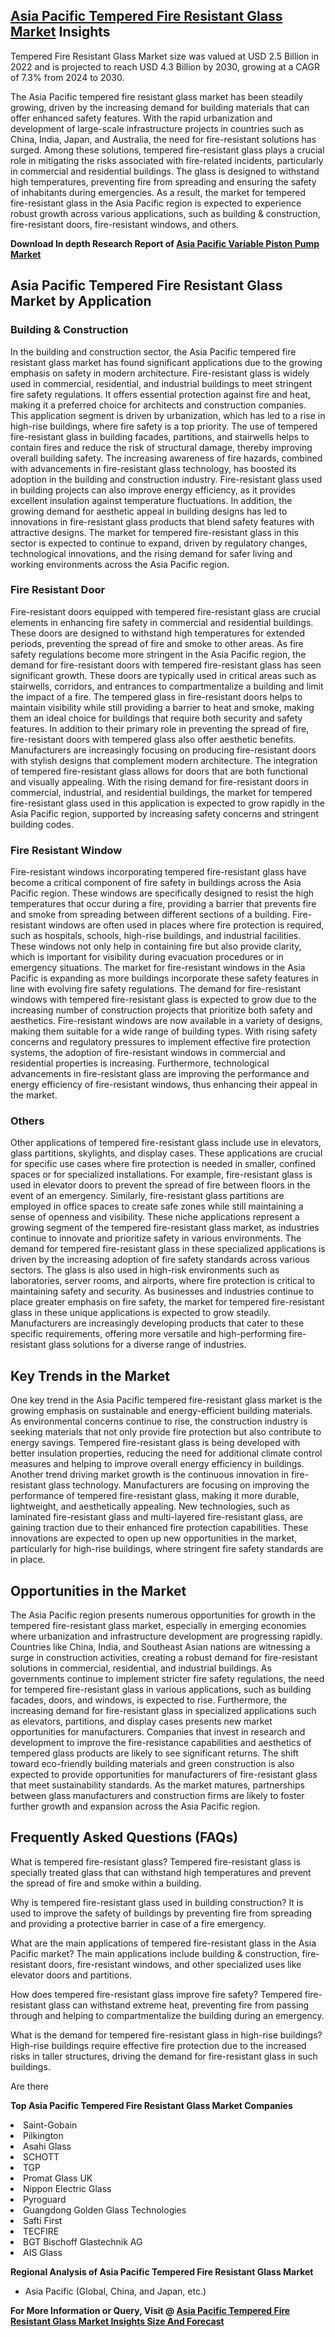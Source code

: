 <h2><a href="https://www.verifiedmarketreports.com/download-sample/?rid=263284&amp;utm_source=Github-Feb&amp;utm_medium=219" target="_blank">Asia Pacific Tempered Fire Resistant Glass Market</a> Insights</h2><p>Tempered Fire Resistant Glass Market size was valued at USD 2.5 Billion in 2022 and is projected to reach USD 4.3 Billion by 2030, growing at a CAGR of 7.3% from 2024 to 2030.</p><p><p>The Asia Pacific tempered fire resistant glass market has been steadily growing, driven by the increasing demand for building materials that can offer enhanced safety features. With the rapid urbanization and development of large-scale infrastructure projects in countries such as China, India, Japan, and Australia, the need for fire-resistant solutions has surged. Among these solutions, tempered fire-resistant glass plays a crucial role in mitigating the risks associated with fire-related incidents, particularly in commercial and residential buildings. The glass is designed to withstand high temperatures, preventing fire from spreading and ensuring the safety of inhabitants during emergencies. As a result, the market for tempered fire-resistant glass in the Asia Pacific region is expected to experience robust growth across various applications, such as building & construction, fire-resistant doors, fire-resistant windows, and others. <p><strong>Download In depth Research Report of <a href="https://www.verifiedmarketreports.com/download-sample/?rid=236118&amp;utm_source=Pulse-Dec&amp;utm_medium=219" target="_blank">Asia Pacific Variable Piston Pump Market</a></strong></p></p> <h2>Asia Pacific Tempered Fire Resistant Glass Market by Application</h2> <h3>Building & Construction</h3> <p>In the building and construction sector, the Asia Pacific tempered fire resistant glass market has found significant applications due to the growing emphasis on safety in modern architecture. Fire-resistant glass is widely used in commercial, residential, and industrial buildings to meet stringent fire safety regulations. It offers essential protection against fire and heat, making it a preferred choice for architects and construction companies. This application segment is driven by urbanization, which has led to a rise in high-rise buildings, where fire safety is a top priority. The use of tempered fire-resistant glass in building facades, partitions, and stairwells helps to contain fires and reduce the risk of structural damage, thereby improving overall building safety. The increasing awareness of fire hazards, combined with advancements in fire-resistant glass technology, has boosted its adoption in the building and construction industry. Fire-resistant glass used in building projects can also improve energy efficiency, as it provides excellent insulation against temperature fluctuations. In addition, the growing demand for aesthetic appeal in building designs has led to innovations in fire-resistant glass products that blend safety features with attractive designs. The market for tempered fire-resistant glass in this sector is expected to continue to expand, driven by regulatory changes, technological innovations, and the rising demand for safer living and working environments across the Asia Pacific region. <h3>Fire Resistant Door</h3> <p>Fire-resistant doors equipped with tempered fire-resistant glass are crucial elements in enhancing fire safety in commercial and residential buildings. These doors are designed to withstand high temperatures for extended periods, preventing the spread of fire and smoke to other areas. As fire safety regulations become more stringent in the Asia Pacific region, the demand for fire-resistant doors with tempered fire-resistant glass has seen significant growth. These doors are typically used in critical areas such as stairwells, corridors, and entrances to compartmentalize a building and limit the impact of a fire. The tempered glass in fire-resistant doors helps to maintain visibility while still providing a barrier to heat and smoke, making them an ideal choice for buildings that require both security and safety features. In addition to their primary role in preventing the spread of fire, fire-resistant doors with tempered glass also offer aesthetic benefits. Manufacturers are increasingly focusing on producing fire-resistant doors with stylish designs that complement modern architecture. The integration of tempered fire-resistant glass allows for doors that are both functional and visually appealing. With the rising demand for fire-resistant doors in commercial, industrial, and residential buildings, the market for tempered fire-resistant glass used in this application is expected to grow rapidly in the Asia Pacific region, supported by increasing safety concerns and stringent building codes. <h3>Fire Resistant Window</h3> <p>Fire-resistant windows incorporating tempered fire-resistant glass have become a critical component of fire safety in buildings across the Asia Pacific region. These windows are specifically designed to resist the high temperatures that occur during a fire, providing a barrier that prevents fire and smoke from spreading between different sections of a building. Fire-resistant windows are often used in places where fire protection is required, such as hospitals, schools, high-rise buildings, and industrial facilities. These windows not only help in containing fire but also provide clarity, which is important for visibility during evacuation procedures or in emergency situations. The market for fire-resistant windows in the Asia Pacific is expanding as more buildings incorporate these safety features in line with evolving fire safety regulations. The demand for fire-resistant windows with tempered fire-resistant glass is expected to grow due to the increasing number of construction projects that prioritize both safety and aesthetics. Fire-resistant windows are now available in a variety of designs, making them suitable for a wide range of building types. With rising safety concerns and regulatory pressures to implement effective fire protection systems, the adoption of fire-resistant windows in commercial and residential properties is increasing. Furthermore, technological advancements in fire-resistant glass are improving the performance and energy efficiency of fire-resistant windows, thus enhancing their appeal in the market. <h3>Others</h3> <p>Other applications of tempered fire-resistant glass include use in elevators, glass partitions, skylights, and display cases. These applications are crucial for specific use cases where fire protection is needed in smaller, confined spaces or for specialized installations. For example, fire-resistant glass is used in elevator doors to prevent the spread of fire between floors in the event of an emergency. Similarly, fire-resistant glass partitions are employed in office spaces to create safe zones while still maintaining a sense of openness and visibility. These niche applications represent a growing segment of the tempered fire-resistant glass market, as industries continue to innovate and prioritize safety in various environments. The demand for tempered fire-resistant glass in these specialized applications is driven by the increasing adoption of fire safety standards across various sectors. The glass is also used in high-risk environments such as laboratories, server rooms, and airports, where fire protection is critical to maintaining safety and security. As businesses and industries continue to place greater emphasis on fire safety, the market for tempered fire-resistant glass in these unique applications is expected to grow steadily. Manufacturers are increasingly developing products that cater to these specific requirements, offering more versatile and high-performing fire-resistant glass solutions for a diverse range of industries. <h2>Key Trends in the Market</h2> <p>One key trend in the Asia Pacific tempered fire-resistant glass market is the growing emphasis on sustainable and energy-efficient building materials. As environmental concerns continue to rise, the construction industry is seeking materials that not only provide fire protection but also contribute to energy savings. Tempered fire-resistant glass is being developed with better insulation properties, reducing the need for additional climate control measures and helping to improve overall energy efficiency in buildings. Another trend driving market growth is the continuous innovation in fire-resistant glass technology. Manufacturers are focusing on improving the performance of tempered fire-resistant glass, making it more durable, lightweight, and aesthetically appealing. New technologies, such as laminated fire-resistant glass and multi-layered fire-resistant glass, are gaining traction due to their enhanced fire protection capabilities. These innovations are expected to open up new opportunities in the market, particularly for high-rise buildings, where stringent fire safety standards are in place. <h2>Opportunities in the Market</h2> <p>The Asia Pacific region presents numerous opportunities for growth in the tempered fire-resistant glass market, especially in emerging economies where urbanization and infrastructure development are progressing rapidly. Countries like China, India, and Southeast Asian nations are witnessing a surge in construction activities, creating a robust demand for fire-resistant solutions in commercial, residential, and industrial buildings. As governments continue to implement stricter fire safety regulations, the need for tempered fire-resistant glass in various applications, such as building facades, doors, and windows, is expected to rise. Furthermore, the increasing demand for fire-resistant glass in specialized applications such as elevators, partitions, and display cases presents new market opportunities for manufacturers. Companies that invest in research and development to improve the fire-resistance capabilities and aesthetics of tempered glass products are likely to see significant returns. The shift toward eco-friendly building materials and green construction is also expected to provide opportunities for manufacturers of fire-resistant glass that meet sustainability standards. As the market matures, partnerships between glass manufacturers and construction firms are likely to foster further growth and expansion across the Asia Pacific region. <h2>Frequently Asked Questions (FAQs)</h2> <p>What is tempered fire-resistant glass? Tempered fire-resistant glass is specially treated glass that can withstand high temperatures and prevent the spread of fire and smoke within a building.</p> <p>Why is tempered fire-resistant glass used in building construction? It is used to improve the safety of buildings by preventing fire from spreading and providing a protective barrier in case of a fire emergency.</p> <p>What are the main applications of tempered fire-resistant glass in the Asia Pacific market? The main applications include building & construction, fire-resistant doors, fire-resistant windows, and other specialized uses like elevator doors and partitions.</p> <p>How does tempered fire-resistant glass improve fire safety? Tempered fire-resistant glass can withstand extreme heat, preventing fire from passing through and helping to compartmentalize the building during an emergency.</p> <p>What is the demand for tempered fire-resistant glass in high-rise buildings? High-rise buildings require effective fire protection due to the increased risks in taller structures, driving the demand for fire-resistant glass in such buildings.</p> <p>Are there</p><p><strong>Top Asia Pacific Tempered Fire Resistant Glass Market Companies</strong></p><div data-test-id=""><p><li>Saint-Gobain</li><li> Pilkington</li><li> Asahi Glass</li><li> SCHOTT</li><li> TGP</li><li> Promat Glass UK</li><li> Nippon Electric Glass</li><li> Pyroguard</li><li> Guangdong Golden Glass Technologies</li><li> Safti First</li><li> TECFIRE</li><li> BGT Bischoff Glastechnik AG</li><li> AIS Glass</li></p><div><strong>Regional Analysis of&nbsp;Asia Pacific Tempered Fire Resistant Glass Market</strong></div><ul><li dir="ltr"><p dir="ltr">Asia Pacific (Global, China, and Japan, etc.)</p></li></ul><p><strong>For More Information or Query, Visit @&nbsp;</strong><strong><a href="https://www.verifiedmarketreports.com/product/tempered-fire-resistant-glass-market/?utm_source=Github-Feb&amp;utm_medium=219" target="_blank">Asia Pacific Tempered Fire Resistant Glass Market Insights Size And Forecast</a></strong></p></div><h2>&nbsp;</h2><div data-test-id="">&nbsp;</div>
